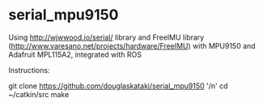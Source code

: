 serial_mpu9150
==============

Using http://wjwwood.io/serial/ library and FreeIMU library (http://www.varesano.net/projects/hardware/FreeIMU) with MPU9150 and Adafruit MPL115A2, integrated with ROS

Instructions:

git clone https://github.com/douglaskataki/serial_mpu9150 '/n'
cd ~/catkin/src
make

